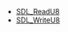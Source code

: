 <!-- BEGIN CATEGORY LIST -->
- [SDL_ReadU8](SDL_ReadU8)
- [SDL_WriteU8](SDL_WriteU8)
<!-- END CATEGORY LIST -->
